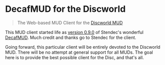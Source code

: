 # DecafMUD for the Discworld

> The Web-based MUD Client for the [Discworld MUD](http://discworld.atuin.net/lpc/)

This MUD client started life as [version 0.9.0](https://github.com/stendec/DecafMUD) of Stendec's wonderful [DecafMUD](http://decafmud.stendec.me/). Much credit and thanks go to Stendec for the client.

Going forward, this particular client will be entirely devoted to the Discworld MUD. There will be no attempt at general support for all MUDs. The goal here is to provide the best possible client for the Disc, and that's all.
